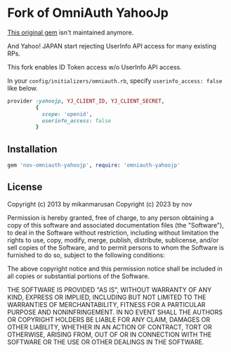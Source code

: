 # Fork of OmniAuth YahooJp

[This original gem](https://github.com/mikanmarusan/omniauth-yahoojp) isn't maintained anymore.

And Yahoo! JAPAN start rejecting UserInfo API access for many existing RPs.

This fork enables ID Token access w/o UserInfo API access.

In your `config/initializers/omniauth.rb`, specify `userinfo_access: false` like below.

```ruby
provider :yahoojp, YJ_CLIENT_ID, YJ_CLIENT_SECRET,
         {
           scope: 'openid',
           userinfo_access: false
         }
```

## Installation

```ruby
gem 'nov-omniauth-yahoojp', require: 'omniauth-yahoojp'
```

## License

Copyright (c) 2013 by mikanmarusan
Copyright (c) 2023 by nov

Permission is hereby granted, free of charge, to any person obtaining a copy of this software and associated documentation files (the "Software"), to deal in the Software without restriction, including without limitation the rights to use, copy, modify, merge, publish, distribute, sublicense, and/or sell copies of the Software, and to permit persons to whom the Software is furnished to do so, subject to the following conditions:

The above copyright notice and this permission notice shall be included in all copies or substantial portions of the Software.

THE SOFTWARE IS PROVIDED "AS IS", WITHOUT WARRANTY OF ANY KIND, EXPRESS OR IMPLIED, INCLUDING BUT NOT LIMITED TO THE WARRANTIES OF MERCHANTABILITY, FITNESS FOR A PARTICULAR PURPOSE AND NONINFRINGEMENT. IN NO EVENT SHALL THE AUTHORS OR COPYRIGHT HOLDERS BE LIABLE FOR ANY CLAIM, DAMAGES OR OTHER LIABILITY, WHETHER IN AN ACTION OF CONTRACT, TORT OR OTHERWISE, ARISING FROM, OUT OF OR IN CONNECTION WITH THE SOFTWARE OR THE USE OR OTHER DEALINGS IN THE SOFTWARE.